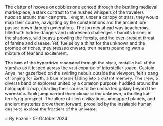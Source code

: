 
The clatter of hooves on cobblestone echoed through the bustling medieval marketplace, a stark contrast to the hushed whispers of the travelers huddled around their campfire. Tonight, under a canopy of stars, they would map their course, navigating by the constellations and the ancient lore passed down through generations. The journey ahead was treacherous, filled with hidden dangers and unforeseen challenges - bandits lurking in the shadows, wild beasts prowling the forests, and the ever-present threat of famine and disease. Yet, fueled by a thirst for the unknown and the promise of riches, they pressed onward, their hearts pounding with a mixture of fear and excitement.

The hum of the hyperdrive resonated through the sleek, metallic hull of the starship as it leaped across the vast expanse of interstellar space. Captain Anya, her gaze fixed on the swirling nebula outside the viewport, felt a pang of longing for Earth, a blue marble fading into a distant memory. The crew, a diverse band of explorers united by a common purpose, huddled around the holographic map, charting their course to the uncharted galaxy beyond the wormhole. Each jump carried them closer to the unknown, a thrilling but terrifying prospect. The allure of alien civilizations, unmapped planets, and ancient mysteries drove them forward, propelled by the insatiable human desire to explore the frontiers of the universe. 

~ By Hozmi - 02 October 2024

